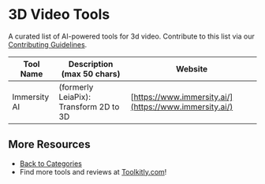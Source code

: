 # 3D Video Tools

A curated list of AI-powered tools for 3d video. Contribute to this list via our [Contributing Guidelines](../CONTRIBUTING.md).

| Tool Name | Description (max 50 chars) | Website |
|-----------|----------------------------|---------|
| Immersity AI | (formerly LeiaPix): Transform 2D to 3D | [https://www.immersity.ai/](https://www.immersity.ai/) |

## More Resources
- [Back to Categories](../README.md)
- Find more tools and reviews at [Toolkitly.com](https://toolkitly.com)!
